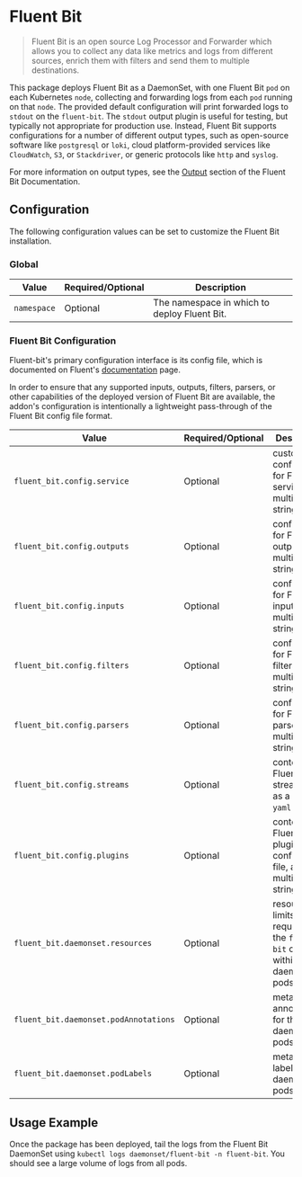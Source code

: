 # Fluent Bit

> Fluent Bit is an open source Log Processor and Forwarder which allows you to collect any data like metrics and logs from different sources, enrich them with filters and send them to multiple destinations.

This package deploys Fluent Bit as a DaemonSet, with one Fluent Bit `pod` on each Kubernetes `node`, collecting and forwarding logs from each `pod` running on that `node`.
The provided default configuration will print forwarded logs to `stdout` on the `fluent-bit`.
The `stdout` output plugin is useful for testing, but typically not appropriate for production use.
Instead, Fluent Bit supports configurations for a number of different output types, such as open-source software like `postgresql` or `loki`, cloud platform-provided services like `CloudWatch`, `S3`, or `Stackdriver`, or generic protocols like `http` and `syslog`.

For more information on output types, see the [Output](https://docs.fluentbit.io/manual/pipeline/outputs) section of the Fluent Bit Documentation.

## Configuration

The following configuration values can be set to customize the Fluent Bit installation.

### Global

| Value | Required/Optional | Description |
|-------|-------------------|-------------|
| `namespace` | Optional | The namespace in which to deploy Fluent Bit. |

### Fluent Bit Configuration

Fluent-bit's primary configuration interface is its config file, which is documented on Fluent's [documentation](https://docs.fluentbit.io/manual/administration/configuring-fluent-bit/configuration-file) page.

In order to ensure that any supported inputs, outputs, filters, parsers, or other capabilities of the deployed version
of Fluent Bit are available, the addon's configuration is intentionally a lightweight pass-through of the Fluent Bit config file format.

| Value | Required/Optional | Description |
|-------|-------------------|-------------|
|`fluent_bit.config.service`|Optional|custom configuration for Fluent Bit service, as a multiline `yaml` string.|
|`fluent_bit.config.outputs`|Optional|configuration for Fluent Bit outputs, as a multiline `yaml` string.|
|`fluent_bit.config.inputs`|Optional|configuration for Fluent Bit inputs, as a multiline `yaml` string.|
|`fluent_bit.config.filters`|Optional|configuration for Fluent Bit filters, as a multiline `yaml` string.|
|`fluent_bit.config.parsers`|Optional|configuration for Fluent Bit parsers, as a multiline `yaml` string.|
|`fluent_bit.config.streams`|Optional|content for Fluent Bit streams file, as a multiline `yaml` string.|
|`fluent_bit.config.plugins`|Optional|content for a Fluent Bit plugins configuration file, as a multiline `yaml` string.|
|`fluent_bit.daemonset.resources`|Optional|resource limits and/or requests for the `fluent-bit` container within the daemonset's pods  |
|`fluent_bit.daemonset.podAnnotations`|Optional|metadata annotations for the daemonset pods|
|`fluent_bit.daemonset.podLabels`|Optional|metadata labels for the daemonset pods|

## Usage Example

Once the package has been deployed, tail the logs from the Fluent Bit DaemonSet using `kubectl logs daemonset/fluent-bit -n fluent-bit`. You should see a large volume of logs from all pods.
